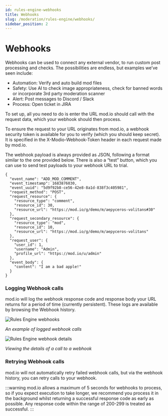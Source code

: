```yaml
---
id: rules-engine-webhooks
title: Webhooks
slug: /moderation/rules-engine/webhooks/
sidebar_position: 2
---
```


# Webhooks

Webhooks can be used to connect any external vendor, to run custom post processing and checks. The possibilities are endless, but examples we’ve seen include:

* Automation: Verify and auto build mod files
* Safety: Use AI to check image appropriateness, check for banned words or incorporate 3rd party moderation scanner
* Alert: Post messages to Discord / Slack
* Process: Open ticket in JIRA

To set up, all you need to do is enter the URL mod.io should call with the request data, which your webhook should then process.

To ensure the request to your URL originates from mod.io, a webhook security token is available for you to verify (which you should keep secret). It is specified in the X-Modio-Webhook-Token header in each request made by mod.io.

The webhook payload is always provided as JSON, following a format similar to the one provided below. There is also a “test” button, which you can use to send test payloads to your webhook URL to trial.

```
{
  "event_name": "ADD_MOD_COMMENT",
  "event_timestamp": 1683876030,
  "event_uuid": "5d9f92b8-ce56-42e8-8a1d-838f3c405981",
  "request_method": "POST",
  "request_resource": {
    "resource_type": "comment",
    "resource_id": 30,
    "resource_url": "https://mod.io/g/demo/m/aepyceros-volitans#30"
  },
  "request_secondary_resource": {
    "resource_type": "mod",
    "resource_id": 10,
    "resource_url": "https://mod.io/g/demo/m/aepyceros-volitans"
  },
  "request_user": {
    "user_id": 1,
    "username": "Admin",
    "profile_url": "https://mod.io/u/admin"
  },
  "event_body": {
    "content": "I am a bad apple!"
  }
}
```

### Logging Webhook calls

mod.io will log the webhook response code and response body your URL returns for a period of time (currently persistent). These logs are available by browsing the Webhook history.

![Rules Engine webhooks](images/webhook-history.png)

_An example of logged webhook calls_

![Rules Engine webhook details](images/webhook-details.png)

_Viewing the details of a call to a webhook_

### Retrying Webhook calls

mod.io will not automatically retry failed webhook calls, but via the webhook history, you can retry calls to your webhook.

:::warning
mod.io allows a maximum of 5 seconds for webhooks to process, so if you expect execution to take longer, we recommend you process it in the background whilst returning a successful response code as early as possible. Any response code within the range of 200-299 is treated as successful.
:::